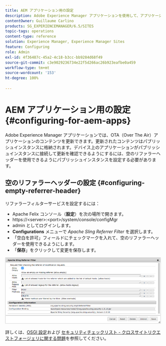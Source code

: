 ```yaml
---
title: AEM アプリケーション用の設定
description: Adobe Experience Manager アプリケーションを使用して、アプリケーション OTA （Over The Air）のコンテンツを更新する方法を説明します。
contentOwner: Guillaume Carlino
products: SG_EXPERIENCEMANAGER/6.5/SITES
topic-tags: operations
content-type: reference
solution: Experience Manager, Experience Manager Sites
feature: Configuring
role: Admin
exl-id: 4f36487c-45a2-4c18-b3cc-bb9284d68f49
source-git-commit: c3e9029236734e22f5d266ac26b923eafbe0a459
workflow-type: tm+mt
source-wordcount: '153'
ht-degree: 100%

---
```


# AEM アプリケーション用の設定{#configuring-for-aem-apps}

Adobe Experience Manager アプリケーションでは、OTA（Over The Air）アプリケーションのコンテンツを更新できます。更新されたコンテンツはパブリッシュインスタンスに格納されます。デバイス上のアプリケーションがパブリッシュインスタンスに接続して更新を確認できるようにするには、空のリファラーヘッダーを使用できるようにパブリッシュインスタンスを設定する必要があります。

## 空のリファラーヘッダーの設定 {#configuring-empty-referrer-header}

リファラーフィルターサービスを設定するには：

* Apache Felix コンソール（**設定**）を次の場所で開きます。
* https://&lt;server>:&lt;port>/system/console/configMgr
* admin としてログインします。
* **Configurations** メニューで *Apache Sling Referrer Filter* を選択します。
* 「空白を許可」フィールドにチェックマークを入れて、空のリファラーヘッダーを使用できるようにします。
* 「**保存**」をクリックして変更を保存します。

![chlimage_1-58](assets/chlimage_1-58a.png)

詳しくは、[OSGI 設定](/help/sites-deploying/osgi-configuration-settings.md)および [セキュリティチェックリスト - クロスサイトリクエストフォージェリに関する問題](/help/sites-administering/security-checklist.md#protect-against-cross-site-request-forgery)を参照してください。

